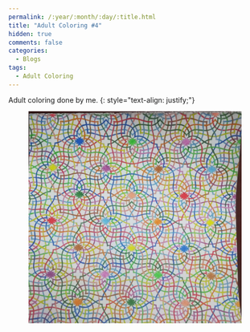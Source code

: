 ```yaml
---
permalink: /:year/:month/:day/:title.html
title: "Adult Coloring #4"
hidden: true
comments: false
categories:
  - Blogs
tags:
  - Adult Coloring
---
```


Adult coloring done by me.
{: style="text-align: justify;"}
<br>

<figure>
    <a href="/assets/img/blogs/2018/09/22/IMG_20180922_014903.jpg"><img src="/assets/img/blogs/2018/09/22/IMG_20180922_014903.jpg"></a>
</figure>
